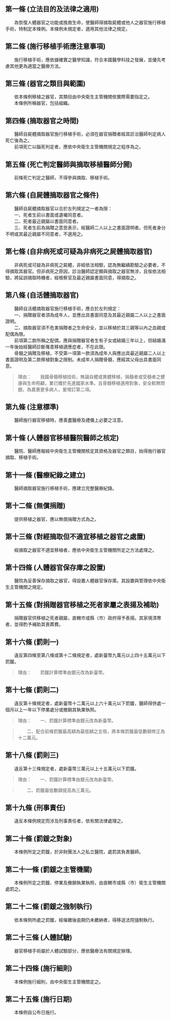 第一條 (立法目的及法律之適用)
-----------------------------
　　為恢復人體器官之功能或挽救生命，使醫師得摘取屍體或他人之器官施行移植手術，特制定本條例。本條例未規定者，適用其他法律之規定。  


第二條 (施行移植手術應注意事項)
-------------------------------
　　施行移植手術，應依據確實之醫學知識，符合本國醫學科技之發展，並優先考慮其他更為適當之醫療方法。  


第三條 (器官之類目與範圍)
-------------------------
　　依本條例移植之器官，其類目由中央衛生主管機關依實際需要指定之。  
　　本條例所稱器官，包括組織。  


第四條 (摘取器官之時間)
-----------------------
　　醫師自屍體摘取器官施行移植手術，必須在器官捐贈者經其診治醫師判定病人死亡後為之。  
　　前項死亡以腦死判定者，應依中央衛生主管機關規定之程序為之。  


第五條 (死亡判定醫師與摘取移植醫師分開)
---------------------------------------
　　前條死亡判定之醫師，不得參與摘取、移植手術。  


第六條 (自屍體摘取器官之條件)
-----------------------------
　　醫師自屍體摘取器官以合於左列規定之一者為限：  
　　一、死者生前以書面或遺囑同意者。  
　　二、死者最近親屬以書面同意者。  
　　三、死者生前為捐贈之意思表示，經醫師二人以上之書面證明者。但死者身分不明或其最近親屬不同意者，不適用之。  


第七條 (自非病死或可疑為非病死之屍體摘取器官)
---------------------------------------------
　　非病死或可疑為非病死之屍體，非經依法相驗，認為無繼續勘驗之必要者，不得摘取其器官。但非病死之原因，診治醫師認定顯與摘取之器官無涉，且俟依法相驗，將延誤摘取時機者，經檢察官及最近親屬書面同意，得摘取之。  


第八條 (自活體摘取器官)
-----------------------
　　醫師自活體摘取器官施行移植手術，應合於左列規定：  
　　一、捐贈器官者須為成年人，並應出具書面同意及其最近親屬二人以上之書面證明。  
　　二、摘取器官須不危害捐贈者之生命安全，並以移植於其三親等以內之血親或配偶為限。  
　　前項第二款所稱之配偶，應與捐贈器官者生有子女或結婚三年以上，但結婚滿一年後始經醫師診斷罹患移植適應症者，不在此限。  
　　骨髓之捐贈及移植，不受第一項第一款須為成年人與應出具最近親屬二人以上書面證明及第二款移植對象之限制。未成年人捐贈骨髓，應經其父母出具書面同意。  
> 理由：　　我國骨髓移植技術，無論自體或異體移植，捐髓者或受髓者之健康與生命照顧，業已臻於先進國家水準。且骨髓移植適用對象，安全較無問題，為嘉惠更多病人，爰增訂第二項。



第九條 (注意標準)
-----------------
　　醫師施行器官移植時，應善盡醫療及禮儀上必要之注意。  


第十條 (人體器官移植醫院醫師之核定)
-----------------------------------
　　醫院、醫師應報經中央衛生主管機關核定其資格及器官之類目，始得施行器官摘取、移植手術。  


第十一條 (醫療紀錄之建立)
-------------------------
　　醫師摘取器官施行移植手術，應建立完整醫療紀錄。  


第十二條 (無償捐贈)
-------------------
　　提供移植之器官，應以無償捐贈方式為之。  


第十三條 (對經摘取但不適宜移植之器官之處置)
-------------------------------------------
　　經摘取之器官不適宜移植者，應依中央衛生主管機關所定之方法處理之。  


第十四條 (人體器官保存庫之設置)
-------------------------------
　　醫院為妥善保存摘取之器官，得設置人體器官保存庫。其設置與管理依中央衛生主管機關之規定。  


第十五條 (對捐贈器官移植之死者家屬之表揚及補助)
-----------------------------------------------
　　捐贈器官供移植之死者親屬，直轄市或縣（市）政府得予表揚。其家境清寒者，並得酌予補助其喪葬費。  


第十六條 (罰則一)
-----------------
　　違反第四條至第八條或第十二條規定者，處新臺幣九萬元以上四十五萬元以下罰鍰。  
> 理由：　　罰鍰計算標準由銀元改為新臺幣。



第十七條 (罰則二)
-----------------
　　違反第十條規定者，處新臺幣十二萬元以上六十萬元以下罰鍰，醫師得併處一個月以上一年以下停業處分或撤銷其執業執照。  
> 理由：　　一、罰鍰計算標準由銀元改為新臺幣。

> 　　二、配合前條罰鍰最高額為最低額之五倍，將本條罰鍰最低數額修正為十二萬元。



第十八條 (罰則三)
-----------------
　　違反第十三條規定者，處新臺幣三萬元以上十五萬元以下罰鍰。  
> 理由：　　一、罰鍰計算標準由銀元改為新臺幣。

> 　　二、罰鍰最低數額提高為三萬元。



第十九條 (刑事責任)
-------------------
　　違反本條例規定而涉及刑事責任者，依有關法律處理之。  


第二十條 (罰鍰之對象)
---------------------
　　本條例所定之罰鍰，於非財團法人之私立醫院，處罰其負責醫師。  


第二十一條 (罰鍰之主管機關)
---------------------------
　　本條例所定之罰鍰、停業及撤銷執業執照，由直轄市或縣（市）衛生主管機關處罰之。  


第二十二條 (罰鍰之強制執行)
---------------------------
　　依本條例所處之罰鍰，經催繳後逾期仍未繳納者，得移送法院強制執行。  


第二十三條 (人體試驗)
---------------------
　　器官移植手術屬於人體試驗部分，應依醫療法有關規定辦理。  


第二十四條 (施行細則)
---------------------
　　本條例施行細則，由中央衛生主管機關定之。  


第二十五條 (施行日期)
---------------------
　　本條例自公布日施行。